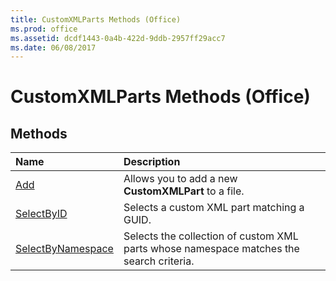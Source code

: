 ```yaml
---
title: CustomXMLParts Methods (Office)
ms.prod: office
ms.assetid: dcdf1443-0a4b-422d-9ddb-2957ff29acc7
ms.date: 06/08/2017
---
```



# CustomXMLParts Methods (Office)

## Methods



|**Name**|**Description**|
|:-----|:-----|
|[Add](customxmlparts-add-method-office.md)|Allows you to add a new  **CustomXMLPart** to a file.|
|[SelectByID](customxmlparts-selectbyid-method-office.md)|Selects a custom XML part matching a GUID. |
|[SelectByNamespace](customxmlparts-selectbynamespace-method-office.md)|Selects the collection of custom XML parts whose namespace matches the search criteria. |

